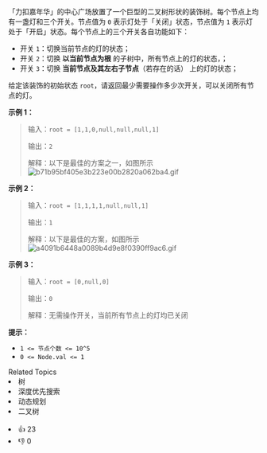 「力扣嘉年华」的中心广场放置了一个巨型的二叉树形状的装饰树。每个节点上均有一盏灯和三个开关。节点值为 `0` 表示灯处于「关闭」状态，节点值为 `1` 表示灯处于「开启」状态。每个节点上的三个开关各自功能如下：
- 开关 `1`：切换当前节点的灯的状态；
- 开关 `2`：切换 **以当前节点为根** 的子树中，所有节点上的灯的状态，；
- 开关 `3`：切换 **当前节点及其左右子节点**（若存在的话） 上的灯的状态；

给定该装饰的初始状态 `root`，请返回最少需要操作多少次开关，可以关闭所有节点的灯。

**示例 1：**

> 输入：`root = [1,1,0,null,null,null,1]`
>
> 输出：`2`
>
> 解释：以下是最佳的方案之一，如图所示
> ![b71b95bf405e3b223e00b2820a062ba4.gif](https://pic.leetcode-cn.com/1629357030-GSbzpY-b71b95bf405e3b223e00b2820a062ba4.gif)

**示例 2：**

> 输入：`root = [1,1,1,1,null,null,1]`
>
> 输出：`1`
>
> 解释：以下是最佳的方案，如图所示
> ![a4091b6448a0089b4d9e8f0390ff9ac6.gif](https://pic.leetcode-cn.com/1629356950-HZsKZC-a4091b6448a0089b4d9e8f0390ff9ac6.gif)

**示例 3：**

> 输入：`root = [0,null,0]`
>
> 输出：`0`
>
> 解释：无需操作开关，当前所有节点上的灯均已关闭

**提示：**
- `1 <= 节点个数 <= 10^5`
- `0 <= Node.val <= 1`

<div><div>Related Topics</div><div><li>树</li><li>深度优先搜索</li><li>动态规划</li><li>二叉树</li></div></div><br><div><li>👍 23</li><li>👎 0</li></div>